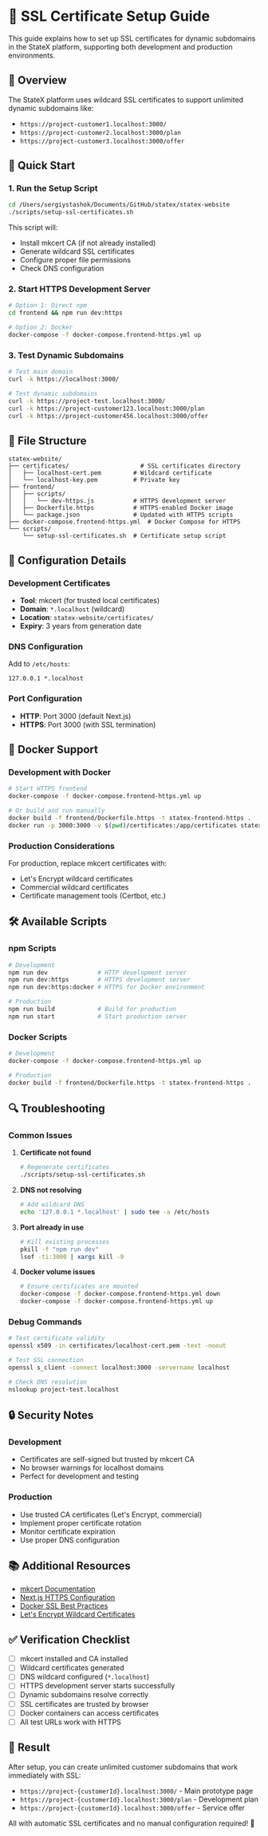 # 🔐 SSL Certificate Setup Guide

This guide explains how to set up SSL certificates for dynamic subdomains in the StateX platform, supporting both development and production environments.

## 🎯 Overview

The StateX platform uses wildcard SSL certificates to support unlimited dynamic subdomains like:

- `https://project-customer1.localhost:3000/`
- `https://project-customer2.localhost:3000/plan`
- `https://project-customer3.localhost:3000/offer`

## 🚀 Quick Start

### 1. Run the Setup Script

```bash
cd /Users/sergiystashok/Documents/GitHub/statex/statex-website
./scripts/setup-ssl-certificates.sh
```

This script will:

- Install mkcert CA (if not already installed)
- Generate wildcard SSL certificates
- Configure proper file permissions
- Check DNS configuration

### 2. Start HTTPS Development Server

```bash
# Option 1: Direct npm
cd frontend && npm run dev:https

# Option 2: Docker
docker-compose -f docker-compose.frontend-https.yml up
```

### 3. Test Dynamic Subdomains

```bash
# Test main domain
curl -k https://localhost:3000/

# Test dynamic subdomains
curl -k https://project-test.localhost:3000/
curl -k https://project-customer123.localhost:3000/plan
curl -k https://project-customer456.localhost:3000/offer
```

## 📁 File Structure

```text
statex-website/
├── certificates/                    # SSL certificates directory
│   ├── localhost-cert.pem         # Wildcard certificate
│   └── localhost-key.pem          # Private key
├── frontend/
│   ├── scripts/
│   │   └── dev-https.js           # HTTPS development server
│   ├── Dockerfile.https           # HTTPS-enabled Docker image
│   └── package.json               # Updated with HTTPS scripts
├── docker-compose.frontend-https.yml  # Docker Compose for HTTPS
└── scripts/
    └── setup-ssl-certificates.sh  # Certificate setup script
```

## 🔧 Configuration Details

### Development Certificates

- **Tool**: mkcert (for trusted local certificates)
- **Domain**: `*.localhost` (wildcard)
- **Location**: `statex-website/certificates/`
- **Expiry**: 3 years from generation date

### DNS Configuration

Add to `/etc/hosts`:

```text
127.0.0.1 *.localhost
```

### Port Configuration

- **HTTP**: Port 3000 (default Next.js)
- **HTTPS**: Port 3000 (with SSL termination)

## 🐳 Docker Support

### Development with Docker

```bash
# Start HTTPS frontend
docker-compose -f docker-compose.frontend-https.yml up

# Or build and run manually
docker build -f frontend/Dockerfile.https -t statex-frontend-https .
docker run -p 3000:3000 -v $(pwd)/certificates:/app/certificates statex-frontend-https
```

### Production Considerations

For production, replace mkcert certificates with:

- Let's Encrypt wildcard certificates
- Commercial wildcard certificates
- Certificate management tools (Certbot, etc.)

## 🛠️ Available Scripts

### npm Scripts

```bash
# Development
npm run dev              # HTTP development server
npm run dev:https        # HTTPS development server
npm run dev:https:docker # HTTPS for Docker environment

# Production
npm run build            # Build for production
npm run start            # Start production server
```

### Docker Scripts

```bash
# Development
docker-compose -f docker-compose.frontend-https.yml up

# Production
docker build -f frontend/Dockerfile.https -t statex-frontend-https .
```

## 🔍 Troubleshooting

### Common Issues

1. **Certificate not found**

   ```bash
   # Regenerate certificates
   ./scripts/setup-ssl-certificates.sh
   ```

2. **DNS not resolving**

   ```bash
   # Add wildcard DNS
   echo '127.0.0.1 *.localhost' | sudo tee -a /etc/hosts
   ```

3. **Port already in use**

   ```bash
   # Kill existing processes
   pkill -f "npm run dev"
   lsof -ti:3000 | xargs kill -9
   ```

4. **Docker volume issues**

   ```bash
   # Ensure certificates are mounted
   docker-compose -f docker-compose.frontend-https.yml down
   docker-compose -f docker-compose.frontend-https.yml up
   ```

### Debug Commands

```bash
# Test certificate validity
openssl x509 -in certificates/localhost-cert.pem -text -noout

# Test SSL connection
openssl s_client -connect localhost:3000 -servername localhost

# Check DNS resolution
nslookup project-test.localhost
```

## 🔒 Security Notes

### Development

- Certificates are self-signed but trusted by mkcert CA
- No browser warnings for localhost domains
- Perfect for development and testing

### Production

- Use trusted CA certificates (Let's Encrypt, commercial)
- Implement proper certificate rotation
- Monitor certificate expiration
- Use proper DNS configuration

## 📚 Additional Resources

- [mkcert Documentation](https://github.com/FiloSottile/mkcert)
- [Next.js HTTPS Configuration](https://nextjs.org/docs/advanced-features/custom-server)
- [Docker SSL Best Practices](https://docs.docker.com/engine/security/https/)
- [Let's Encrypt Wildcard Certificates](https://letsencrypt.org/docs/challenge-types/#dns-01-challenge)

## ✅ Verification Checklist

- [ ] mkcert installed and CA installed
- [ ] Wildcard certificates generated
- [ ] DNS wildcard configured (`*.localhost`)
- [ ] HTTPS development server starts successfully
- [ ] Dynamic subdomains resolve correctly
- [ ] SSL certificates are trusted by browser
- [ ] Docker containers can access certificates
- [ ] All test URLs work with HTTPS

## 🎉 Result

After setup, you can create unlimited customer subdomains that work immediately with SSL:

- `https://project-{customerId}.localhost:3000/` - Main prototype page
- `https://project-{customerId}.localhost:3000/plan` - Development plan
- `https://project-{customerId}.localhost:3000/offer` - Service offer

All with automatic SSL certificates and no manual configuration required! 🚀
